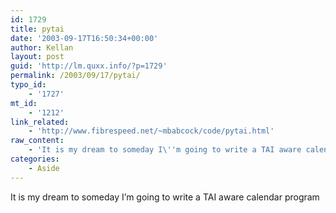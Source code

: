 ```yaml
---
id: 1729
title: pytai
date: '2003-09-17T16:50:34+00:00'
author: Kellan
layout: post
guid: 'http://lm.quxx.info/?p=1729'
permalink: /2003/09/17/pytai/
typo_id:
    - '1727'
mt_id:
    - '1212'
link_related:
    - 'http://www.fibrespeed.net/~mbabcock/code/pytai.html'
raw_content:
    - 'It is my dream to someday I\''m going to write a TAI aware calendar program'
categories:
    - Aside
---
```


It is my dream to someday I’m going to write a TAI aware calendar program